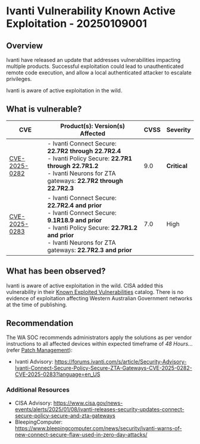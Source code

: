 # Ivanti Vulnerability Known Active Exploitation - 20250109001

## Overview

Ivanti have released an update that addresses vulnerabilities impacting multiple products. Successful exploitation could lead to unauthenticated remote code execution, and allow a local authenticated attacker to escalate privileges.

Ivanti is aware of active exploitation in the wild.

## What is vulnerable?

| CVE | Product(s): Version(s) Affected | CVSS | Severity |
| --- | ---------------------------------- | ---- | -------- | 
| [CVE-2025-0282](https://nvd.nist.gov/vuln/detail/CVE-2025-0282) | - Ivanti Connect Secure: **22.7R2 through 22.7R2.4** <br> - Ivanti Policy Secure: **22.7R1 through 22.7R1.2** <br> - Ivanti Neurons for ZTA gateways: **22.7R2 through 22.7R2.3**  | 9.0 | **Critical** |
| [CVE-2025-0283](https://nvd.nist.gov/vuln/detail/CVE-2025-0283) | - Ivanti Connect Secure: **22.7R2.4 and prior** <br> - Ivanti Connect Secure: **9.1R18.9 and prior** <br> - Ivanti Policy Secure: **22.7R1.2 and prior** <br> - Ivanti Neurons for ZTA gateways: **22.7R2.3 and prior**  | 7.0 | High |

## What has been observed?

Ivanti is aware of active exploitation in the wild.
CISA added this vulnerability in their [Known Exploited Vulnerabilities](https://www.cisa.gov/known-exploited-vulnerabilities-catalog) catalog.
There is no evidence of exploitation affecting Western Australian Government networks at the time of publishing.

## Recommendation

The WA SOC recommends administrators apply the solutions as per vendor instructions to all affected devices within expected timeframe of *48 Hours...* (refer [Patch Management](../guidelines/patch-management.md)):

- Ivanti Advisory: <https://forums.ivanti.com/s/article/Security-Advisory-Ivanti-Connect-Secure-Policy-Secure-ZTA-Gateways-CVE-2025-0282-CVE-2025-0283?language=en_US>

### Additional Resources

- CISA Advisory: <https://www.cisa.gov/news-events/alerts/2025/01/08/ivanti-releases-security-updates-connect-secure-policy-secure-and-zta-gateways>
- BleepingComputer: <https://www.bleepingcomputer.com/news/security/ivanti-warns-of-new-connect-secure-flaw-used-in-zero-day-attacks/>
